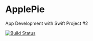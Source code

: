 # ApplePie
App Development with Swift Project #2

[![Build Status](https://travis-ci.org/Steve-Brown/ApplePie.svg?branch=master)](https://travis-ci.org/Steve-Brown/ApplePie)
